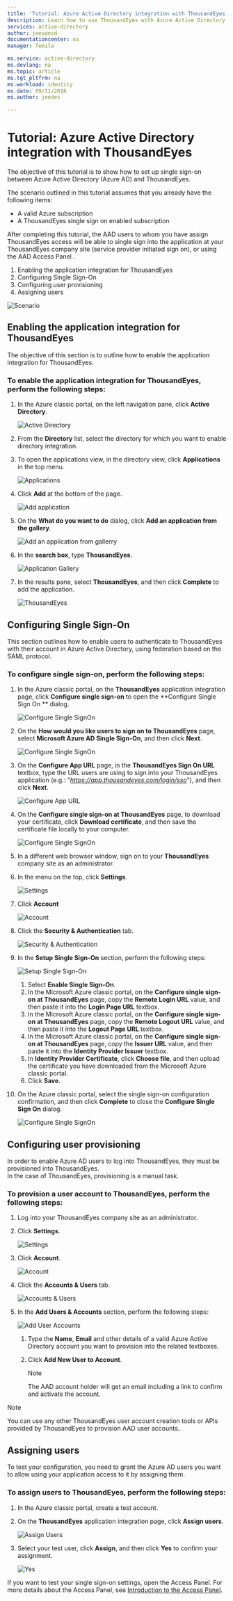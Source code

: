 ```yaml
---
title: 'Tutorial: Azure Active Directory integration with ThousandEyes | Microsoft Azure'
description: Learn how to use ThousandEyes with Azure Active Directory to enable single sign-on, automated provisioning, and more!
services: active-directory
author: jeevansd
documentationcenter: na
manager: femila

ms.service: active-directory
ms.devlang: na
ms.topic: article
ms.tgt_pltfrm: na
ms.workload: identity
ms.date: 09/11/2016
ms.author: jeedes

---
```

# Tutorial: Azure Active Directory integration with ThousandEyes
The objective of this tutorial is to show how to set up single sign-on between Azure Active Directory (Azure AD) and ThousandEyes.

The scenario outlined in this tutorial assumes that you already have the following items:

* A valid Azure subscription
* A ThousandEyes single sign on enabled subscription

After completing this tutorial, the AAD users to whom you have assign ThousandEyes access will be able to single sign into the application at your ThousandEyes company site (service provider initiated sign on), or using the AAD Access Panel .

1. Enabling the application integration for ThousandEyes
2. Configuring Single Sign-On
3. Configuring user provisioning
4. Assigning users

![Scenario](./media/active-directory-saas-thousandeyes-tutorial/IC790059.png "Scenario")

## Enabling the application integration for ThousandEyes
The objective of this section is to outline how to enable the application integration for ThousandEyes.

### To enable the application integration for ThousandEyes, perform the following steps:
1. In the Azure classic portal, on the left navigation pane, click **Active Directory**.
   
   ![Active Directory](./media/active-directory-saas-thousandeyes-tutorial/IC700993.png "Active Directory")
2. From the **Directory** list, select the directory for which you want to enable directory integration.
3. To open the applications view, in the directory view, click **Applications** in the top menu.
   
   ![Applications](./media/active-directory-saas-thousandeyes-tutorial/IC700994.png "Applications")
4. Click **Add** at the bottom of the page.
   
   ![Add application](./media/active-directory-saas-thousandeyes-tutorial/IC749321.png "Add application")
5. On the **What do you want to do** dialog, click **Add an application from the gallery**.
   
   ![Add an application from gallerry](./media/active-directory-saas-thousandeyes-tutorial/IC749322.png "Add an application from gallerry")
6. In the **search box**, type **ThousandEyes**.
   
   ![Application Gallery](./media/active-directory-saas-thousandeyes-tutorial/IC790060.png "Application Gallery")
7. In the results pane, select **ThousandEyes**, and then click **Complete** to add the application.
   
   ![ThousandEyes](./media/active-directory-saas-thousandeyes-tutorial/IC790061.png "ThousandEyes")

## Configuring Single Sign-On
This section outlines how to enable users to authenticate to ThousandEyes with their account in Azure Active Directory, using federation based on the SAML protocol.

### To configure single sign-on, perform the following steps:
1. In the Azure classic portal, on the **ThousandEyes** application integration page, click **Configure single sign-on** to open the **Configure Single Sign On ** dialog.
   
   ![Configure Single SignOn](./media/active-directory-saas-thousandeyes-tutorial/IC790062.png "Configure Single SignOn")
2. On the **How would you like users to sign on to ThousandEyes** page, select **Microsoft Azure AD Single Sign-On**, and then click **Next**.
   
   ![Configure Single SignOn](./media/active-directory-saas-thousandeyes-tutorial/IC790063.png "Configure Single SignOn")
3. On the **Configure App URL** page, in the **ThousandEyes Sign On URL** textbox, type the URL users are using to sign into your ThousandEyes application (e.g.: "*https://app.thousandeyes.com/login/sso*"), and then click **Next**. 
   
   ![Configure App URL](./media/active-directory-saas-thousandeyes-tutorial/IC790064.png "Configure App URL")
4. On the **Configure single sign-on at ThousandEyes** page, to download your certificate, click **Download certificate**, and then save the certificate file locally to your computer.
   
   ![Configure Single SignOn](./media/active-directory-saas-thousandeyes-tutorial/IC790065.png "Configure Single SignOn")
5. In a different web browser window, sign on to your **ThousandEyes** company site as an administrator.
6. In the menu on the top, click **Settings**.
   
   ![Settings](./media/active-directory-saas-thousandeyes-tutorial/IC790066.png "Settings")
7. Click **Account**
   
   ![Account](./media/active-directory-saas-thousandeyes-tutorial/IC790067.png "Account")
8. Click the **Security & Authentication** tab.
   
   ![Security & Authentication](./media/active-directory-saas-thousandeyes-tutorial/IC790068.png "Security & Authentication")
9. In the **Setup Single Sign-On** section, perform the following steps:
   
   ![Setup Single Sign-On](./media/active-directory-saas-thousandeyes-tutorial/IC790069.png "Setup Single Sign-On")
   
   1. Select **Enable Single Sign-On**.
   2. In the Microsoft Azure classic portal, on the **Configure single sign-on at ThousandEyes** page, copy the **Remote Login URL** value, and then paste it into the **Login Page URL** textbox.
   3. In the Microsoft Azure classic portal, on the **Configure single sign-on at ThousandEyes** page, copy the **Remote Logout URL** value, and then paste it into the **Logout Page URL** textbox.
   4. In the Microsoft Azure classic portal, on the **Configure single sign-on at ThousandEyes** page, copy the **Issuer URL** value, and then paste it into the **Identity Provider Issuer** textbox.
   5. In **Identity Provider Certificate**, click **Choose file**, and then upload the certificate you have downloaded from the Microsoft Azure classic portal.
   6. Click **Save**.
10. On the Azure classic portal, select the single sign-on configuration confirmation, and then click **Complete** to close the **Configure Single Sign On** dialog.
    
    ![Configure Single SignOn](./media/active-directory-saas-thousandeyes-tutorial/IC790070.png "Configure Single SignOn")

## Configuring user provisioning
In order to enable Azure AD users to log into ThousandEyes, they must be provisioned into ThousandEyes.  
In the case of ThousandEyes, provisioning is a manual task.

### To provision a user account to ThousandEyes, perform the following steps:
1. Log into your ThousandEyes company site as an administrator.
2. Click **Settings**.
   
   ![Settings](./media/active-directory-saas-thousandeyes-tutorial/IC790066.png "Settings")
3. Click **Account**.
   
   ![Account](./media/active-directory-saas-thousandeyes-tutorial/IC790067.png "Account")
4. Click the **Accounts & Users** tab.
   
   ![Accounts & Users](./media/active-directory-saas-thousandeyes-tutorial/IC790073.png "Accounts & Users")
5. In the **Add Users & Accounts** section, perform the following steps:
   
   ![Add User Accounts](./media/active-directory-saas-thousandeyes-tutorial/IC790074.png "Add User Accounts")
   
   1. Type the **Name**, **Email** and other details of a valid Azure Active Directory account you want to provision into the related textboxes.
   2. Click **Add New User to Account**.
      
      > [!NOTE]
      > The AAD account holder will get an email including a link to confirm and activate the account.
      > 
      > 

> [!NOTE]
> You can use any other ThousandEyes user account creation tools or APIs provided by ThousandEyes to provision AAD user accounts.
> 
> 

## Assigning users
To test your configuration, you need to grant the Azure AD users you want to allow using your application access to it by assigning them.

### To assign users to ThousandEyes, perform the following steps:
1. In the Azure classic portal, create a test account.
2. On the **ThousandEyes** application integration page, click **Assign users**.
   
   ![Assign Users](./media/active-directory-saas-thousandeyes-tutorial/IC790075.png "Assign Users")
3. Select your test user, click **Assign**, and then click **Yes** to confirm your assignment.
   
   ![Yes](./media/active-directory-saas-thousandeyes-tutorial/IC767830.png "Yes")

If you want to test your single sign-on settings, open the Access Panel. For more details about the Access Panel, see [Introduction to the Access Panel](active-directory-saas-access-panel-introduction.md).

